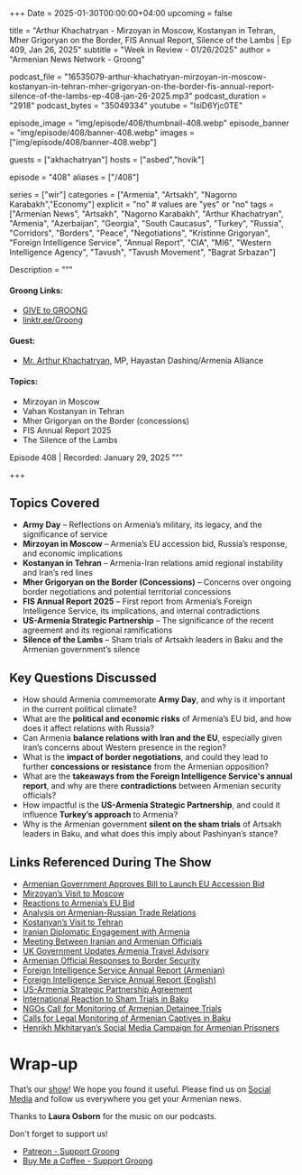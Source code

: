 +++
Date = 2025-01-30T00:00:00+04:00
upcoming = false

title = "Arthur Khachatryan - Mirzoyan in Moscow, Kostanyan in Tehran, Mher Grigoryan on the Border, FIS Annual Report, Silence of the Lambs | Ep 409, Jan 26, 2025"
subtitle = "Week in Review - 01/26/2025"
author = "Armenian News Network - Groong"

podcast_file = "16535079-arthur-khachatryan-mirzoyan-in-moscow-kostanyan-in-tehran-mher-grigoryan-on-the-border-fis-annual-report-silence-of-the-lambs-ep-408-jan-26-2025.mp3"
podcast_duration = "2918"
podcast_bytes = "35049334"
youtube = "IsiD6Yjc0TE"

episode_image = "img/episode/408/thumbnail-408.webp"
episode_banner = "img/episode/408/banner-408.webp"
images = ["img/episode/408/banner-408.webp"]

guests = ["akhachatryan"]
hosts = ["asbed","hovik"]

episode = "408"
aliases = ["/408"]

series = ["wir"]
categories = ["Armenia", "Artsakh", "Nagorno Karabakh","Economy"]
explicit = "no" # values are "yes" or "no"
tags = ["Armenian News", "Artsakh", "Nagorno Karabakh", "Arthur Khachatryan", "Armenia", "Azerbaijan", "Georgia", "South Caucasus", "Turkey", "Russia", "Corridors", "Borders", "Peace", "Negotiations", "Kristinne Grigoryan", "Foreign Intelligence Service", "Annual Report", "CIA", "MI6", "Western Intelligence Agency", "Tavush", "Tavush Movement", "Bagrat Srbazan"]

Description = """

#### Groong Links:
* [GIVE to GROONG](https://podcasts.groong.org/donate)
* [linktr.ee/Groong](https://linktr.ee/groong)

#### Guest:
* [Mr. Arthur Khachatryan](/guest/akhachatryan), MP, Hayastan Dashinq/Armenia Alliance

#### Topics:
* Mirzoyan in Moscow
* Vahan Kostanyan in Tehran
* Mher Grigoryan on the Border (concessions)
* FIS Annual Report 2025
* The Silence of the Lambs


Episode 408 | Recorded: January 29, 2025
"""

+++

## Topics Covered
- **Army Day** – Reflections on Armenia’s military, its legacy, and the significance of service  
- **Mirzoyan in Moscow** – Armenia’s EU accession bid, Russia’s response, and economic implications  
- **Kostanyan in Tehran** – Armenia-Iran relations amid regional instability and Iran’s red lines  
- **Mher Grigoryan on the Border (Concessions)** – Concerns over ongoing border negotiations and potential territorial concessions  
- **FIS Annual Report 2025** – First report from Armenia’s Foreign Intelligence Service, its implications, and internal contradictions  
- **US-Armenia Strategic Partnership** – The significance of the recent agreement and its regional ramifications  
- **Silence of the Lambs** – Sham trials of Artsakh leaders in Baku and the Armenian government’s silence  

## Key Questions Discussed
- How should Armenia commemorate **Army Day**, and why is it important in the current political climate?  
- What are the **political and economic risks** of Armenia’s EU bid, and how does it affect relations with Russia?  
- Can Armenia **balance relations with Iran and the EU**, especially given Iran’s concerns about Western presence in the region?  
- What is the **impact of border negotiations**, and could they lead to further **concessions or resistance** from the Armenian opposition?  
- What are the **takeaways from the Foreign Intelligence Service's annual report**, and why are there **contradictions** between Armenian security officials?  
- How impactful is the **US-Armenia Strategic Partnership**, and could it influence **Turkey’s approach** to Armenia?  
- Why is the Armenian government **silent on the sham trials** of Artsakh leaders in Baku, and what does this imply about Pashinyan’s stance?  

## Links Referenced During The Show
- [Armenian Government Approves Bill to Launch EU Accession Bid](https://www.reuters.com/world/armenian-government-approves-bill-launch-eu-accession-bid-2025-01-09/)  
- [Mirzoyan’s Visit to Moscow](https://www.azatutyun.am/a/33279234.html)  
- [Reactions to Armenia’s EU Bid](https://www.azatutyun.am/a/33283632.html)  
- [Analysis on Armenian-Russian Trade Relations](https://www.azatutyun.am/a/33277999.html)  
- [Kostanyan’s Visit to Tehran](https://www.azatutyun.am/a/33283764.html)  
- [Iranian Diplomatic Engagement with Armenia](https://www.azatutyun.am/a/33283764.html)  
- [Meeting Between Iranian and Armenian Officials](https://president.ir/en/156874)  
- [UK Government Updates Armenia Travel Advisory](https://www.gov.uk/foreign-travel-advice/armenia)  
- [Armenian Official Responses to Border Security](https://www.azatutyun.am/a/33285260.html)  
- [Foreign Intelligence Service Annual Report (Armenian)](https://armenpress.am/storage/content/2025/pdf/Annual_Report_ARM.pdf)  
- [Foreign Intelligence Service Annual Report (English)](https://armenpress.am/storage/content/2025/pdf/Annual_Report_ENGLISH.pdf)  
- [US-Armenia Strategic Partnership Agreement](https://armenpress.am/en/article/1210337)  
- [International Reaction to Sham Trials in Baku](https://www.gatestoneinstitute.org/21343/azerbaijan-armenian-hostages)  
- [NGOs Call for Monitoring of Armenian Detainee Trials](https://www.jurist.org/news/2025/01/armenia-ngos-call-for-international-monitoring-of-trials-of-detainees-in-azerbaijan/)  
- [Calls for Legal Monitoring of Armenian Captives in Baku](https://asbarez.com/center-for-truth-and-justice-calls-on-baku-allow-international-lawyers-to-observe-trials-of-armenian-captives/)  
- [Henrikh Mkhitaryan’s Social Media Campaign for Armenian Prisoners](https://sport.news.am/eng/news/155745/henrikh-mkhitaryan-makes-call-with-%E2%80%98freedom-to-ruben-vardanyan-and-%E2%80%98freedom-to-armenian-prisoners-hashtags.html)  


# Wrap-up

That’s our [show](https://podcasts.groong.org/)! We hope you found it useful. Please find us on [Social Media](https://linktr.ee/groong) and follow us everywhere you get your Armenian news.

Thanks to **Laura Osborn** for the music on our podcasts.

Don't forget to support us!
* [Patreon - Support Groong](https://www.patreon.com/ann_groong)
* [Buy Me a Coffee - Support Groong](https://www.buymeacoffee.com/groong)
